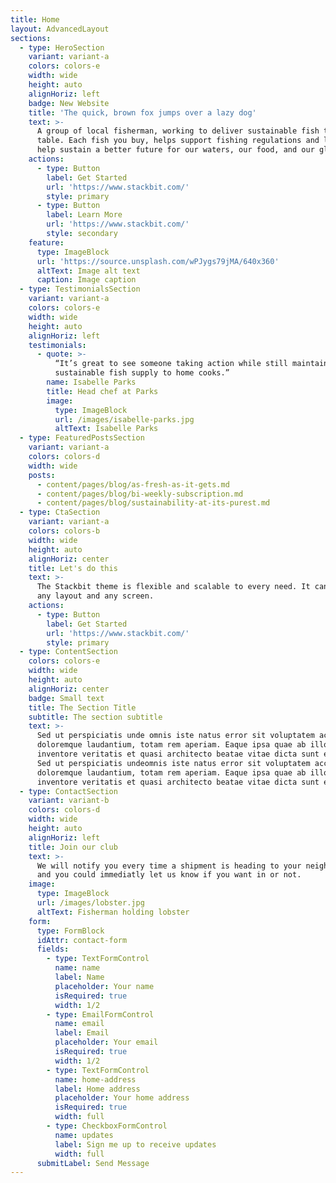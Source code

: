 ```yaml
---
title: Home
layout: AdvancedLayout
sections:
  - type: HeroSection
    variant: variant-a
    colors: colors-e
    width: wide
    height: auto
    alignHoriz: left
    badge: New Website
    title: 'The quick, brown fox jumps over a lazy dog'
    text: >-
      A group of local fisherman, working to deliver sustainable fish to your
      table. Each fish you buy, helps support fishing regulations and laws, to
      help sustain a better future for our waters, our food, and our globe.
    actions:
      - type: Button
        label: Get Started
        url: 'https://www.stackbit.com/'
        style: primary
      - type: Button
        label: Learn More
        url: 'https://www.stackbit.com/'
        style: secondary
    feature:
      type: ImageBlock
      url: 'https://source.unsplash.com/wPJygs79jMA/640x360'
      altText: Image alt text
      caption: Image caption
  - type: TestimonialsSection
    variant: variant-a
    colors: colors-e
    width: wide
    height: auto
    alignHoriz: left
    testimonials:
      - quote: >-
          “It’s great to see someone taking action while still maintaining a
          sustainable fish supply to home cooks.”
        name: Isabelle Parks
        title: Head chef at Parks
        image:
          type: ImageBlock
          url: /images/isabelle-parks.jpg
          altText: Isabelle Parks
  - type: FeaturedPostsSection
    variant: variant-a
    colors: colors-d
    width: wide
    posts:
      - content/pages/blog/as-fresh-as-it-gets.md
      - content/pages/blog/bi-weekly-subscription.md
      - content/pages/blog/sustainability-at-its-purest.md
  - type: CtaSection
    variant: variant-a
    colors: colors-b
    width: wide
    height: auto
    alignHoriz: center
    title: Let's do this
    text: >-
      The Stackbit theme is flexible and scalable to every need. It can manage
      any layout and any screen.
    actions:
      - type: Button
        label: Get Started
        url: 'https://www.stackbit.com/'
        style: primary
  - type: ContentSection
    colors: colors-e
    width: wide
    height: auto
    alignHoriz: center
    badge: Small text
    title: The Section Title
    subtitle: The section subtitle
    text: >-
      Sed ut perspiciatis unde omnis iste natus error sit voluptatem accusantium
      doloremque laudantium, totam rem aperiam. Eaque ipsa quae ab illo
      inventore veritatis et quasi architecto beatae vitae dicta sunt explicabo.
      Sed ut perspiciatis undeomnis iste natus error sit voluptatem accusantium
      doloremque laudantium, totam rem aperiam. Eaque ipsa quae ab illo
      inventore veritatis et quasi architecto beatae vitae dicta sunt explicabo.
  - type: ContactSection
    variant: variant-b
    colors: colors-d
    width: wide
    height: auto
    alignHoriz: left
    title: Join our club
    text: >-
      We will notify you every time a shipment is heading to your neighborhood,
      and you could immediatly let us know if you want in or not.
    image:
      type: ImageBlock
      url: /images/lobster.jpg
      altText: Fisherman holding lobster
    form:
      type: FormBlock
      idAttr: contact-form
      fields:
        - type: TextFormControl
          name: name
          label: Name
          placeholder: Your name
          isRequired: true
          width: 1/2
        - type: EmailFormControl
          name: email
          label: Email
          placeholder: Your email
          isRequired: true
          width: 1/2
        - type: TextFormControl
          name: home-address
          label: Home address
          placeholder: Your home address
          isRequired: true
          width: full
        - type: CheckboxFormControl
          name: updates
          label: Sign me up to receive updates
          width: full
      submitLabel: Send Message
---
```

